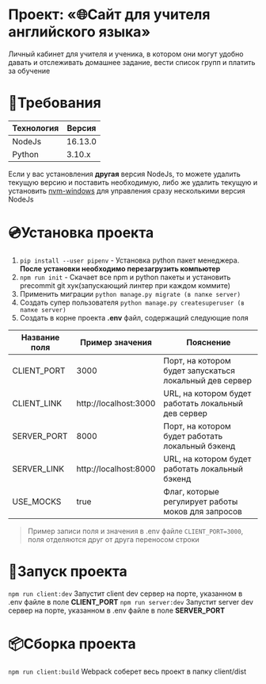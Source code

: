 # Проект: «🌐Сайт для учителя английского языка»

Личный кабинет для учителя и ученика, в котором они могут удобно давать и отслеживать домашнее задание, вести список групп и платить за обучение

# 📄Требования

| Технология  | Версия  |
| ----------- | ------- |
| NodeJs      | 16.13.0 |
| Python      |  3.10.х |

Если у вас установления **другая** версия NodeJs, то можете удалить текущую версию и поставить необходимую, либо же удалить текущую и установить [nvm-windows](https://github.com/coreybutler/nvm-windows) для управления сразу несколькими версия NodeJs

# 💿Установка проекта

1. `pip install --user pipenv` - Установка python пакет менеджера. **После установки необходимо перезагрузить компьютер**
1. `npm run init` - Скачает все npm и python пакеты и установить precommit git хук(запускающий линтер при каждом коммите)
1. Применить миграции `python manage.py migrate (в папке server)`
1. Создать супер пользователя `python manage.py createsuperuser (в папке server)`
1. Создать в корне проекта **.env** файл, содержащий следующие поля

| Название поля | Пример значения       | Пояснение                                               |
| ------------- | --------------------- | ------------------------------------------------------- |
| CLIENT_PORT   | 3000                  | Порт, на котором будет запускаться локальный дев сервер |
| CLIENT_LINK   | http://localhost:3000 | URL, на котором будет работать локальный дев сервер     |
| SERVER_PORT   | 8000                  | Порт, на котором будет работать локальный бэкенд        |
| SERVER_LINK   | http://localhost:8000 | URL, на котором будет работать локальный бэкенд         |
| USE_MOCKS     | true                  | Флаг, которые регулирует работы моков для запросов      |

> Пример записи поля и значения в .env файле `CLIENT_PORT=3000`, поля отделяются друг от друга переносом строки

# 🚀Запуск проекта

`npm run client:dev` Запустит client dev сервер на порте, указанном в .env файле в поле **CLIENT_PORT**
`npm run server:dev` Запустит server dev сервер на порте, указанном в .env файле в поле **SERVER_PORT**

# 📦Сборка проекта

`npm run client:build` Webpack соберет весь проект в папку client/dist
